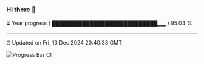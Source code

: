 ### Hi there 👋

⏳ Year progress { ████████████████████████████▁▁ } 95.04 %

---

⏰ Updated on Fri, 13 Dec 2024 20:40:33 GMT

![Progress Bar CI](https://github.com/IshwaranRudhara/GIT-ACTION/workflows/Progress%20Bar%20CI/badge.svg)
